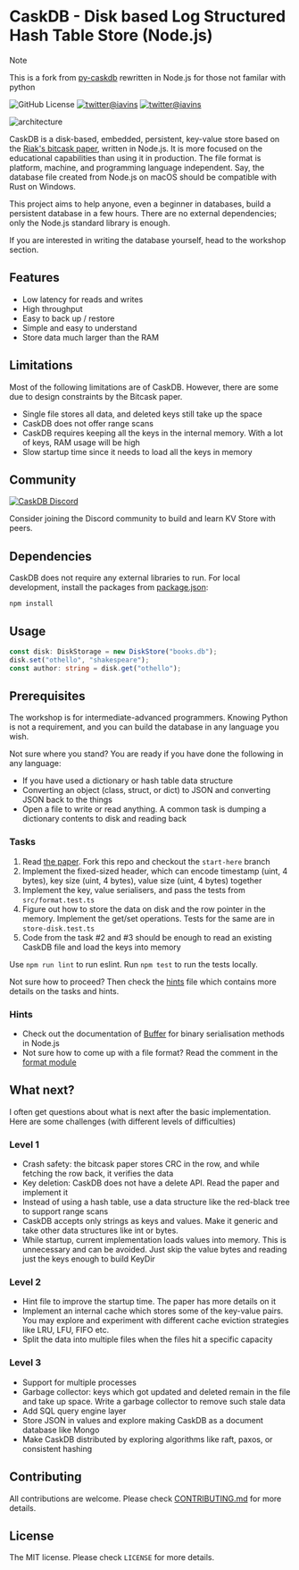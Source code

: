 # CaskDB - Disk based Log Structured Hash Table Store (Node.js)

> [!NOTE]
> This is a fork from [py-caskdb](https://github.com/avinassh/py-caskdb) rewritten in Node.js for those not familar with python

![GitHub License](https://img.shields.io/github/license/JayJamieson/node-caskdb)
[![twitter@iavins](https://img.shields.io/twitter/follow/iavins?style=social)](https://twitter.com/iavins)
[![twitter@iavins](https://img.shields.io/twitter/follow/_JayTheDev?style=social)](https://twitter.com/_JayTheDev)

![architecture](https://user-images.githubusercontent.com/640792/167299554-0fc44510-d500-4347-b680-258e224646fa.png)

CaskDB is a disk-based, embedded, persistent, key-value store based on the [Riak's bitcask paper](https://riak.com/assets/bitcask-intro.pdf), written in Node.js. It is more focused on the educational capabilities than using it in production. The file format is platform, machine, and programming language independent. Say, the database file created from Node.js on macOS should be compatible with Rust on Windows.

This project aims to help anyone, even a beginner in databases, build a persistent database in a few hours. There are no external dependencies; only the Node.js standard library is enough.

If you are interested in writing the database yourself, head to the workshop section.

## Features
- Low latency for reads and writes
- High throughput
- Easy to back up / restore
- Simple and easy to understand
- Store data much larger than the RAM

## Limitations
Most of the following limitations are of CaskDB. However, there are some due to design constraints by the Bitcask paper.

- Single file stores all data, and deleted keys still take up the space
- CaskDB does not offer range scans
- CaskDB requires keeping all the keys in the internal memory. With a lot of keys, RAM usage will be high
- Slow startup time since it needs to load all the keys in memory

## Community

[![CaskDB Discord](https://img.shields.io/discord/851000331721900053)](https://discord.gg/HzthUYkrPp)

Consider joining the Discord community to build and learn KV Store with peers.

## Dependencies

CaskDB does not require any external libraries to run. For local development, install the packages from [package.json](package.json):

`npm install`

## Usage

```ts
const disk: DiskStorage = new DiskStore("books.db");
disk.set("othello", "shakespeare");
const author: string = disk.get("othello");
```

## Prerequisites

The workshop is for intermediate-advanced programmers. Knowing Python is not a requirement, and you can build the database in any language you wish.

Not sure where you stand? You are ready if you have done the following in any language:

- If you have used a dictionary or hash table data structure
- Converting an object (class, struct, or dict) to JSON and converting JSON back to the things
- Open a file to write or read anything. A common task is dumping a dictionary contents to disk and reading back

### Tasks

1. Read [the paper](https://riak.com/assets/bitcask-intro.pdf). Fork this repo and checkout the `start-here` branch
2. Implement the fixed-sized header, which can encode timestamp (uint, 4 bytes), key size (uint, 4 bytes), value size (uint, 4 bytes) together
3. Implement the key, value serialisers, and pass the tests from `src/format.test.ts`
4. Figure out how to store the data on disk and the row pointer in the memory. Implement the get/set operations. Tests for the same are in `store-disk.test.ts`
5. Code from the task #2 and #3 should be enough to read an existing CaskDB file and load the keys into memory

Use `npm run lint` to run eslint. Run `npm test` to run the tests locally.

Not sure how to proceed? Then check the [hints](hints.md) file which contains more details on the tasks and hints.

### Hints

- Check out the documentation of [Buffer](https://nodejs.org/api/buffer.html) for binary serialisation methods in Node.js
- Not sure how to come up with a file format? Read the comment in the [format module](format.ts)

## What next?

I often get questions about what is next after the basic implementation. Here are some challenges (with different levels of difficulties)

### Level 1

- Crash safety: the bitcask paper stores CRC in the row, and while fetching the row back, it verifies the data
- Key deletion: CaskDB does not have a delete API. Read the paper and implement it
- Instead of using a hash table, use a data structure like the red-black tree to support range scans
- CaskDB accepts only strings as keys and values. Make it generic and take other data structures like int or bytes.
- While startup, current implementation loads values into memory. This is unnecessary and can be avoided. Just skip the value bytes and reading just the keys enough to build KeyDir

### Level 2

- Hint file to improve the startup time. The paper has more details on it
- Implement an internal cache which stores some of the key-value pairs. You may explore and experiment with different cache eviction strategies like LRU, LFU, FIFO etc.
- Split the data into multiple files when the files hit a specific capacity

### Level 3

- Support for multiple processes
- Garbage collector: keys which got updated and deleted remain in the file and take up space. Write a garbage collector to remove such stale data
- Add SQL query engine layer
- Store JSON in values and explore making CaskDB as a document database like Mongo
- Make CaskDB distributed by exploring algorithms like raft, paxos, or consistent hashing

## Contributing

All contributions are welcome. Please check [CONTRIBUTING.md](CONTRIBUTING.md) for more details.

## License

The MIT license. Please check `LICENSE` for more details.
